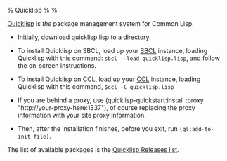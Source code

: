 % Quicklisp
%
%

[Quicklisp](http://www.quicklisp.org/beta/) is *the* package
management system for Common Lisp.

* Initially, download quicklisp.lisp to a directory.

* To install Quicklisp on SBCL, load up your [SBCL](env:sbcl-setup.html)
  instance, loading Quicklisp with this command: `sbcl --load
  quicklisp.lisp`, and follow the on-screen instructions.

* To install Quicklisp on CCL, load up your [CCL](env:ccl-setup.html) instance, loading Quicklisp with this command, `$ccl -l quicklisp.lisp`


* If you are behind a proxy, use (quicklisp-quickstart:install :proxy
  "http://your-proxy-here:1337"), of course replacing the proxy
  information with your site proxy information.

* Then, after the installation finishes, before you exit, run
  `(ql:add-to-init-file)`.


The list of available packages is the [Quicklisp Releases list](http://www.quicklisp.org/beta/releases.html).
